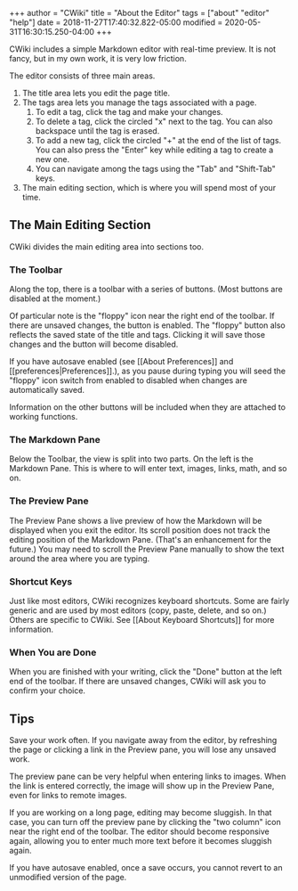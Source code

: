 +++
author = "CWiki"
title = "About the Editor"
tags = ["about" "editor" "help"]
date = 2018-11-27T17:40:32.822-05:00
modified = 2020-05-31T16:30:15.250-04:00
+++

CWiki includes a simple Markdown editor with real-time preview. It is not fancy, but in my own work, it is very low friction.

The editor consists of three main areas.

1. The title area lets you edit the page title.
2. The tags area lets you manage the tags associated with a page.
   1. To edit a tag, click the tag and make your changes.
   2. To delete a tag, click the circled "x" next to the tag. You can also backspace until the tag is erased.
   3. To add a new tag, click the circled "+" at the end of the list of tags. You can also press the "Enter" key while editing a tag to create a new one.
    4. You can navigate among the tags using the "Tab" and "Shift-Tab" keys.
3. The main editing section, which is where you will spend most of your time.

## The Main Editing Section ##

CWiki divides the main editing area into sections too. 

### The Toolbar ###

Along the top, there is a toolbar with a series of buttons. (Most buttons are disabled at the moment.) 

Of particular note is the "floppy" icon near the right end of the toolbar. If there are unsaved changes, the button is enabled. The "floppy" button also reflects the saved state of the title and tags. Clicking it will save those changes and the button will become disabled.

If you have autosave enabled (see [[About Preferences]] and [[preferences|Preferences]].), as you pause during typing you will seed the "floppy" icon switch from enabled to disabled when changes are automatically saved.

Information on the other buttons will be included when they are attached to working functions.

### The Markdown Pane ###

Below the Toolbar, the view is split into two parts. On the left is the Markdown Pane. This is where to will enter text, images, links, math, and so on.

### The Preview Pane ###

The Preview Pane shows a live preview of how the Markdown will be displayed when you exit the editor. Its scroll position does not track the editing position of the Markdown Pane. (That's an enhancement for the future.) You may need to scroll the Preview Pane manually to show the text around the area where you are typing.

### Shortcut Keys ###

Just like most editors, CWiki recognizes keyboard shortcuts. Some are fairly generic and are used by most editors (copy, paste, delete, and so on.) Others are specific to CWiki. See [[About Keyboard Shortcuts]] for more information.

### When You are Done ###

When you are finished with your writing, click the "Done" button at the left end of the toolbar. If there are unsaved changes, CWiki will ask you to confirm your choice.

## Tips ##

Save your work often. If you navigate away from the editor, by refreshing the page or clicking a link in the Preview pane, you will lose any unsaved work.

The preview pane can be very helpful when entering links to images. When the link is entered correctly, the image will show up in the Preview Pane, even for links to remote images.

If you are working on a long page, editing may become sluggish. In that case, you can turn off the preview pane by clicking the "two column" icon near the right end of the toolbar. The editor should become responsive again, allowing you to enter much more text before it becomes sluggish again.

If you have autosave enabled, once a save occurs, you cannot revert to an unmodified version of the page.